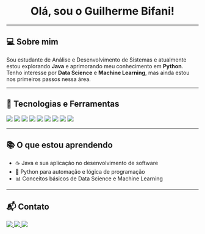 <!-- README.md -->
<h1 align="center">Olá, sou o Guilherme Bifani!</h1>

---

<h2>💻 Sobre mim</h2>
<p>Sou estudante de Análise e Desenvolvimento de Sistemas e atualmente estou explorando <strong>Java</strong> e aprimorando meu conhecimento em <strong>Python</strong>. Tenho interesse por <strong>Data Science</strong> e <strong>Machine Learning</strong>, mas ainda estou nos primeiros passos nessa área.</p>

---

<h2>🚀 Tecnologias e Ferramentas</h2>
<p>
  <img src="https://img.shields.io/badge/Java-%23ED8B00.svg?style=for-the-badge&logo=java&logoColor=white">
  <img src="https://img.shields.io/badge/Python-%233776AB.svg?style=for-the-badge&logo=python&logoColor=white">
  <img src="https://img.shields.io/badge/SQL-025E8C?style=for-the-badge&logo=sqlite&logoColor=white">
  <img src="https://img.shields.io/badge/HTML5-E34F26?style=for-the-badge&logo=html5&logoColor=white">
  <img src="https://img.shields.io/badge/CSS3-1572B6?style=for-the-badge&logo=css3&logoColor=white">
  <img src="https://img.shields.io/badge/Pandas-150458?style=for-the-badge&logo=pandas&logoColor=white">
  <img src="https://img.shields.io/badge/NumPy-013243?style=for-the-badge&logo=numpy&logoColor=white">
  <img src="https://img.shields.io/badge/Matplotlib-007ACC?style=for-the-badge&logo=matplotlib&logoColor=white">
  <img src="https://img.shields.io/badge/Seaborn-4C4C4C?style=for-the-badge&logo=python&logoColor=white">
</p>

---

<h2>📚 O que estou aprendendo</h2>
<ul>
  <li>☕ Java e sua aplicação no desenvolvimento de software</li>
  <li>🐍 Python para automação e lógica de programação</li>
  <li>📊 Conceitos básicos de Data Science e Machine Learning</li>
</ul>

---

<h2>📬 Contato</h2>
<p>
  <a href="mailto:gbifani.tech@gmail.com" target="_blank">
    <img src="https://img.shields.io/badge/Gmail-D14836?style=for-the-badge&logo=gmail&logoColor=white">
  </a>
  <a href="https://www.linkedin.com/in/guilhermebifani" target="_blank">
    <img src="https://img.shields.io/badge/LinkedIn-0077B5.svg?style=for-the-badge&logo=linkedin&logoColor=white">
  </a>
  <a href="https://www.instagram.com/bifaniii" target="_blank">
    <img src="https://img.shields.io/badge/Instagram-E4405F.svg?style=for-the-badge&logo=instagram&logoColor=white">
  </a>
</p>
